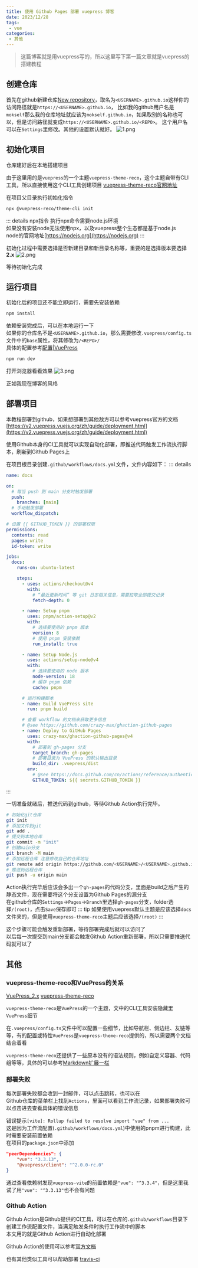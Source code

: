 ```yaml
---
title: 使用 Github Pages 部署 vuepress 博客
date: 2023/12/28
tags:
 - vue
categories:
 - 其他
---
```

> 这篇博客就是用vuepress写的，所以这里写下第一篇文章就是vuepress的搭建教程

## 创建仓库
首先在github新建仓库[New repository](https://github.com/new)，取名为`<USERNAME>.github.io`这样你的访问路径就是`https://<USERNAME>.github.io`， 比如我的github用户名是`mokself`那么我的仓库地址就应该为`mokself.github.io`，如果取别的名称也可以，但是访问路径就变成`https://<USERNAME>.github.io/<REPO>`。 这个用户名可以在`Settings`里修改。其他的设置默认就好。
![1.png](./img/1.png)

## 初始化项目
仓库建好后在本地搭建项目

由于这里用的是`vuepress`的一个主题`vuepress-theme-reco`，这个主题自带有CLI工具，所以直接使用这个CLI工具创建项目
[vuepress-theme-reco官网地址](https://vuepress-theme-reco.recoluan.com/)

在项目父目录执行初始化指令
```bash
npx @vuepress-reco/theme-cli init
```
::: details npx指令
执行npx命令需要node.js环境  
如果没有安装node无法使用npx，以及vuepress整个生态都是基于node.js  
node的官网地址[https://nodejs.org](https://nodejs.org)
:::

初始化过程中需要选择是否新建目录和新目录名称等，重要的是选择版本要选择**2.x**
![2.png](./img/2.png)

等待初始化完成

## 运行项目
初始化后的项目还不能立即运行，需要先安装依赖
```bash
npm install
```
依赖安装完成后，可以在本地运行一下  
如果你的仓库名不是`<USERNAME>.github.io`，那么需要修改`.vuepress/config.ts`文件中的`base`属性，将其修改为`/<REPO>/`  
具体的配置参考[配置|VuePress](https://v2.vuepress.vuejs.org/zh/reference/config.html)
```bash
npm run dev
```
打开浏览器看看效果
![3.png](./img/3.png)

正如我现在博客的风格

## 部署项目
本教程部署到github，如果想部署到其他敌方可以参考vuepress官方的文档[https://v2.vuepress.vuejs.org/zh/guide/deployment.html](https://v2.vuepress.vuejs.org/zh/guide/deployment.html)

使用Github本身的CI工具就可以实现自动化部署，即推送代码触发工作流执行脚本，刷新到Github Pages上

在项目根目录创建`.github/workflows/docs.yml`文件，文件内容如下：
::: details
```yaml
name: docs

on:
  # 每当 push 到 main 分支时触发部署
  push:
    branches: [main]
  # 手动触发部署
  workflow_dispatch:

# 设置 {{ GITHUB_TOKEN }} 的部署权限
permissions:
  contents: read
  pages: write
  id-token: write

jobs:
  docs:
    runs-on: ubuntu-latest

    steps:
      - uses: actions/checkout@v4
        with:
          # “最近更新时间” 等 git 日志相关信息，需要拉取全部提交记录
          fetch-depth: 0

      - name: Setup pnpm
        uses: pnpm/action-setup@v2
        with:
          # 选择要使用的 pnpm 版本
          version: 8
          # 使用 pnpm 安装依赖
          run_install: true

      - name: Setup Node.js
        uses: actions/setup-node@v4
        with:
          # 选择要使用的 node 版本
          node-version: 18
          # 缓存 pnpm 依赖
          cache: pnpm

      # 运行构建脚本
      - name: Build VuePress site
        run: pnpm build

      # 查看 workflow 的文档来获取更多信息
      # @see https://github.com/crazy-max/ghaction-github-pages
      - name: Deploy to GitHub Pages
        uses: crazy-max/ghaction-github-pages@v4
        with:
          # 部署到 gh-pages 分支
          target_branch: gh-pages
          # 部署目录为 VuePress 的默认输出目录
          build_dir: .vuepress/dist
        env:
          # @see https://docs.github.com/cn/actions/reference/authentication-in-a-workflow#about-the-github_token-secret
          GITHUB_TOKEN: ${{ secrets.GITHUB_TOKEN }}
```
:::

一切准备就绪后，推送代码到github，等待Github Action执行完毕。
```bash
# 初始化git仓库
git init
# 添加文件到git
git add .
# 提交到本地仓库
git commit -m "init"
# 创建main分支
git branch -M main
# 添加远程仓库 注意修改自己的仓库地址
git remote add origin https://github.com/<USERNAME>/<USERNAME>.github.io.git
# 推送到远程仓库
git push -u origin main
```

Action执行完毕后应该会多出一个`gh-pages`的代码分支，里面是build之后产生的静态文件，现在需要将这个分支设置为Github Pages的源分支  
在github仓库的`Settings`->`Pages`->`Branch`里选择`gh-pages`分支，folder选择`/(root)`，点击`Save`保存即可
::: tip
如果使用vuepress默认主题是应该选择`docs`文件夹的，但是使用`vuepress-theme-reco`主题后应该选择`/(root)`
:::

这个步骤可能会触发重新部署，等待部署完成后就可以访问了  
以后每一次提交到main分支都会触发Github Action重新部署，所以只需要推送代码就可以了

## 其他
### vuepress-theme-reco和VuePress的关系
[VuePress_2.x](https://v2.vuepress.vuejs.org/zh/) [vuepress-theme-reco](https://vuepress-theme-reco.recoluan.com/)

`vuepress-theme-reco`是`VuePress`的一个主题，文中的CLI工具安装隐藏里`VuePress`细节

在`.vuepress/config.ts`文件中可以配置一些细节，比如导航栏、侧边栏、友链等等，有的配置或特性`VuePress`是`vuepress-theme-reco`提供的，所以需要两个文档结合着看

`vuepress-theme-reco`还提供了一些原本没有的语法规则，例如自定义容器、代码组等等，具体的可以参考[Markdown扩展一栏](https://vuepress-theme-reco.recoluan.com/docs/theme/custom-container.html)

### 部署失败
每次部署失败都会收到一封邮件，可以点击跳转，也可以在  
Github仓库的菜单栏上找到`Actions`，里面可以看到工作流记录，如果部署失败可以点击进去查看具体的错误信息

错误提示`[vite]: Rollup failed to resolve import "vue" from ...`  
这是因为工作流配置(`.github/workflows/docs.yml`)中使用的pnpm进行构建，此时需要安装前置依赖  
在项目的`package.json`中添加
```json
"peerDependencies": {
    "vue": "3.3.13",
    "@vuepress/client": "^2.0.0-rc.0"
}
```
通过查看依赖树发现`vuepress-vite`的前置依赖是`"vue": "^3.3.4"`，但是这里我试了用`"vue": "^3.3.13"`也不会有问题

### Github Action
Github Action是Github提供的CI工具，可以在仓库的`.github/workflows`目录下创建工作流配置文件，当满足触发条件时执行工作流中的脚本  
本文用的就是Github Action进行自动化部署

Github Action的使用可以参考[官方文档](https://docs.github.com/zh/actions)

也有其他类似工具可以帮助部署 [travis-ci](https://www.travis-ci.com/)